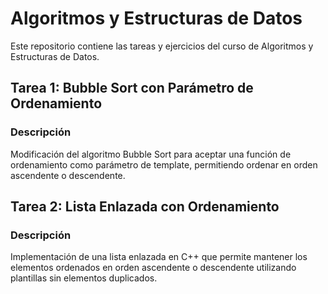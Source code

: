 # Algoritmos y Estructuras de Datos

Este repositorio contiene las tareas y ejercicios del curso de Algoritmos y Estructuras de Datos.

## Tarea 1: Bubble Sort con Parámetro de Ordenamiento
### Descripción
Modificación del algoritmo Bubble Sort para aceptar una función de ordenamiento como parámetro de template, permitiendo ordenar en orden ascendente o descendente.

## Tarea 2: Lista Enlazada con Ordenamiento
### Descripción
Implementación de una lista enlazada en C++ que permite mantener los elementos ordenados en orden ascendente o descendente utilizando plantillas sin elementos duplicados.
